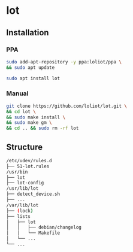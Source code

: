 # lot

## Installation

### PPA

```bash
sudo add-apt-repository -y ppa:loliot/ppa \
&& sudo apt update
```

```bash
sudo apt install lot
```

### Manual

```bash
git clone https://github.com/loliot/lot.git \
&& cd lot \
&& sudo make install \
&& sudo make gm \
&& cd .. && sudo rm -rf lot
```

## Structure

```bash
/etc/udev/rules.d
├── 51-lot.rules
/usr/bin
├── lot
├── lot-config
/usr/lib/lot
├── detect_device.sh
├── ...
/var/lib/lot
├── (lock)
├── lists
│   ├── lot
│   │   ├── debian/changelog
│   │   └── Makefile
│   └── ...
└── ...
```
